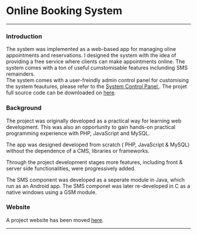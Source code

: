 # Online Booking System

-----------------------------------------------------------------------------------------------------------------------------------                                           
                                           
### Introduction

The system was implemented as a web-based app for managing oline appointments and reservations. 
		 I designed the system with the idea of providing  a free service where clients can make appointments online.
		 The system comes with a ton of useful cumstomisable features inclunding SMS remainders.<br />
The system comes with a user-freindly admin control panel for customising the system feautures, please refer to the [System Control Panel ](http://www.booking.mbowa.net/#system_configuration).
 The projet full source code can be downloaded on [here](https://github.com/mattbowa/booking).


 

### Background
The project was originally developed as a practical way for learning web development. This was also an opportunity to gain hands-on practical programming experience with PHP, JavaScript and MySQL.<br />

The app was designed developed from scratch ( PHP, JavaScript & MySQL) without the dependence of a CMS, libraries or frameworks.

Through the project development stages more features, including front & server side functionalities,  were progressively added.<br />

The SMS component was developed as a seperate module in Java, which run as an Android app. The SMS componet was later re-developed in C as a native windows using a GSM module.

### Website
A project website has been moved [here](http://www.booking.mbowa.net/).  

                                                  
-------------------------------------------------------------------------------------------------------------------------------
